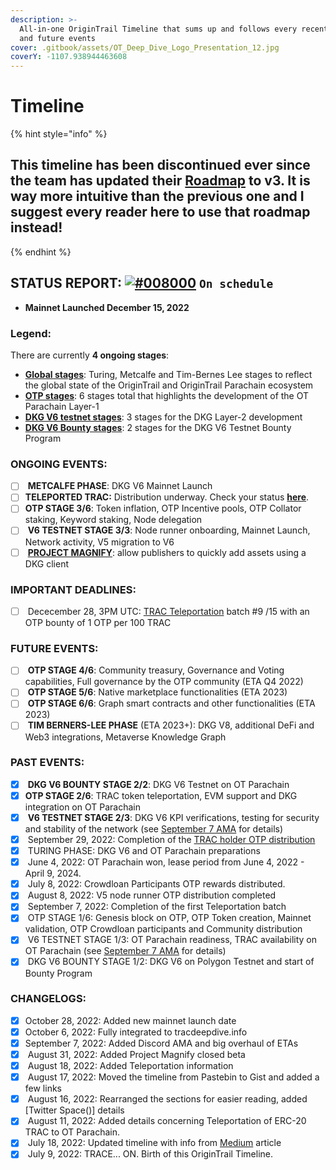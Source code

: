 ```yaml
---
description: >-
  All-in-one OriginTrail Timeline that sums up and follows every recent, ongoing
  and future events
cover: .gitbook/assets/OT_Deep_Dive_Logo_Presentation_12.jpg
coverY: -1107.938944463608
---
```


# Timeline

{% hint style="info" %}
## This timeline has been discontinued ever since the team has updated their [Roadmap](https://origintrail.io/roadmap) to v3. It is way more intuitive than the previous one and I suggest every reader here to use that roadmap instead!&#x20;
{% endhint %}

## **STATUS REPORT:** [![#008000](https://camo.githubusercontent.com/53a80492bcf80d4918b684bb1a6f3e1a7791b9f9eb3b4790d339b7ef76c4b7d6/68747470733a2f2f7669612e706c616365686f6c6465722e636f6d2f31352f3030383030302f3030383030302e706e67)](https://camo.githubusercontent.com/53a80492bcf80d4918b684bb1a6f3e1a7791b9f9eb3b4790d339b7ef76c4b7d6/68747470733a2f2f7669612e706c616365686f6c6465722e636f6d2f31352f3030383030302f3030383030302e706e67) `On schedule`

* **Mainnet Launched December 15, 2022**

### **Legend:**

There are currently **4 ongoing stages**:

* [**Global stages**](https://origintrail.io/roadmap): Turing, Metcalfe and Tim-Bernes Lee stages to reflect the global state of the OriginTrail and OriginTrail Parachain ecosystem
* [**OTP stages**](https://medium.com/origintrail/google-for-web3-specific-blockchain-origintrail-parachain-launches-today-heres-what-s-next-9a0d92bb72ef): 6 stages total that highlights the development of the OT Parachain Layer-1
* [**DKG V6 testnet stages**](https://docs.origintrail.io/decentralized-knowledge-graph-layer-2/dkg-v6-launch-progress): 3 stages for the DKG Layer-2 development
* [**DKG V6 Bounty stages**](https://bountyprogram.origintrail.io/): 2 stages for the DKG V6 Testnet Bounty Program

### **ONGOING EVENTS:**

* [ ] &#x20;**METCALFE PHASE**: DKG V6 Mainnet Launch
* [ ] **TELEPORTED TRAC:** Distribution underway. Check your status [**here**](https://teleport.origintrail.io/trac-distribution).
* [ ] **OTP STAGE 3/6**: Token inflation, OTP Incentive pools, OTP Collator staking, Keyword staking, Node delegation
* [ ] &#x20;**V6 TESTNET STAGE 3/3**: Node runner onboarding, Mainnet Launch, Network activity, V5 migration to V6
* [ ] &#x20;[**PROJECT MAGNIFY**](https://projectmagnify.io/): allow publishers to quickly add assets using a DKG client

### **IMPORTANT DEADLINES:**

* [ ] &#x20;Dececember 28, 3PM UTC: [TRAC Teleportation](https://teleport.origintrail.io/) batch #9 /15 with an OTP bounty of 1 OTP per 100 TRAC

### **FUTURE EVENTS:**

* [ ] &#x20;**OTP STAGE 4/6**: Community treasury, Governance and Voting capabilities, Full governance by the OTP community (ETA Q4 2022)
* [ ] &#x20;**OTP STAGE 5/6**: Native marketplace functionalities (ETA 2023)
* [ ] &#x20;**OTP STAGE 6/6**: Graph smart contracts and other functionalities (ETA 2023)
* [ ] &#x20;**TIM BERNERS-LEE PHASE** (ETA 2023+): DKG V8, additional DeFi and Web3 integrations, Metaverse Knowledge Graph

### **PAST EVENTS:**

* [x] &#x20;**DKG V6 BOUNTY STAGE 2/2**: DKG V6 Testnet on OT Parachain
* [x] **OTP STAGE 2/6**: TRAC token teleportation, EVM support and DKG integration on OT Parachain
* [x] &#x20;**V6 TESTNET STAGE 2/3**: DKG V6 KPI verifications, testing for security and stability of the network (see [September 7 AMA](https://gist.github.com/Valcyclovir/4346e7e85c4d2ef7d8a68a157edc428d) for details)
* [x] &#x20;September 29, 2022: Completion of the [TRAC holder OTP distribution](https://medium.com/origintrail/otp-distribution-process-explained-2878a440d9d7)
* [x] &#x20;TURING PHASE: DKG V6 and OT Parachain preparations
* [x] &#x20;June 4, 2022: OT Parachain won, lease period from June 4, 2022 - April 9, 2024.
* [x] &#x20;July 8, 2022: Crowdloan Participants OTP rewards distributed.
* [x] &#x20;August 8, 2022: V5 node runner OTP distribution completed
* [x] &#x20;September 7, 2022: Completion of the first Teleportation batch
* [x] &#x20;OTP STAGE 1/6: Genesis block on OTP, OTP Token creation, Mainnet validation, OTP Crowdloan participants and Community distribution
* [x] &#x20;V6 TESTNET STAGE 1/3: OT Parachain readiness, TRAC availability on OT Parachain (see [September 7 AMA](https://gist.github.com/Valcyclovir/4346e7e85c4d2ef7d8a68a157edc428d) for details)
* [x] &#x20;DKG V6 BOUNTY STAGE 1/2: DKG V6 on Polygon Testnet and start of Bounty Program

### **CHANGELOGS:**

* [x] October 28, 2022: Added new mainnet launch date
* [x] October 6, 2022: Fully integrated to tracdeepdive.info
* [x] September 7, 2022: Added Discord AMA and big overhaul of ETAs
* [x] &#x20;August 31, 2022: Added Project Magnify closed beta
* [x] &#x20;August 18, 2022: Added Teleportation information
* [x] &#x20;August 17, 2022: Moved the timeline from Pastebin to Gist and added a few links
* [x] &#x20;August 16, 2022: Rearranged the sections for easier reading, added \[Twitter Space()] details
* [x] &#x20;August 11, 2022: Added details concerning Teleportation of ERC-20 TRAC to OT Parachain.
* [x] &#x20;July 18, 2022: Updated timeline with info from [Medium](https://medium.com/origintrail/origintrail-dkg-v6-feature-locked-and-loaded-for-stage-2-release-on-origintrail-parachain-dd809b1c4ff0) article
* [x] &#x20;July 9, 2022: TRACE... ON. Birth of this OriginTrail Timeline.
